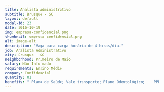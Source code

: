 ```yaml
---
title: Analista Administrativo
subtitle: Brusque - SC
layout: default
modal-id: 23
date: 2016-10-19
img: empresa-confidencial.png
thumbnail: empresa-confidencial.png
alt: image-alt
description: "Vaga para carga horária de 4 horas/dia."
job: Analista Administrativo
city: Brusque - SC
neighborhood: Primeiro de Maio
salary: Não Informado
requirements: Ensino Médio
company: Confidencial
quantity: 01
benefits: "	Plano de Saúde; Vale transporte; Plano Odontológico;	PPR/PL; Previdência Privada; Seguro de Vida; Estacionamento no local"
---
```

